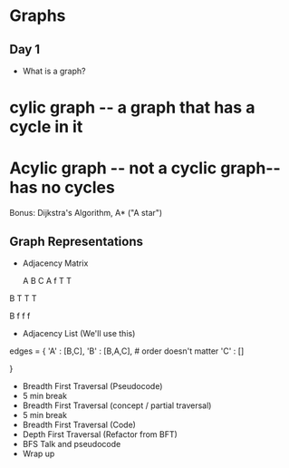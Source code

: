 # Graphs

## Day 1

- What is a graph?

# cylic graph -- a graph that has a cycle in it
# Acylic graph -- not a cyclic graph-- has no cycles

Bonus: Dijkstra's Algorithm, A* ("A star")

Graph Representations 
---------------------

* Adjacency Matrix

    A   B   C
A   f   T   T

B   T   T   T

B   f   f   f

* Adjacency List (We'll use this)

edges = {
'A' : [B,C],
'B' : [B,A,C], # order doesn't matter 
'C' : []

}




- Breadth First Traversal (Pseudocode)
- 5 min break
- Breadth First Traversal (concept / partial traversal)
- 5 min break
- Breadth First Traversal (Code)
- Depth First Traversal (Refactor from BFT)
- BFS Talk and pseudocode
- Wrap up
